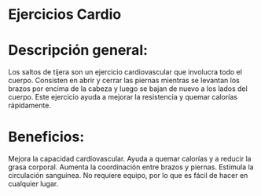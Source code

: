 # Ejercicios Cardio

# Descripción general:
Los saltos de tijera son un ejercicio cardiovascular que involucra todo el cuerpo. Consisten en abrir y cerrar las piernas mientras se levantan los brazos por encima de la cabeza y luego se bajan de nuevo a los lados del cuerpo. Este ejercicio ayuda a mejorar la resistencia y quemar calorías rápidamente.

# Beneficios:
Mejora la capacidad cardiovascular.
Ayuda a quemar calorías y a reducir la grasa corporal.
Aumenta la coordinación entre brazos y piernas.
Estimula la circulación sanguínea.
No requiere equipo, por lo que es fácil de hacer en cualquier lugar.
